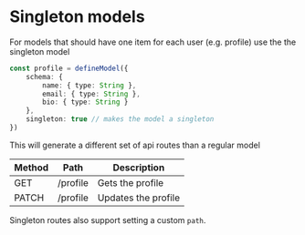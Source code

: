 # Singleton models
For models that should have one item for each user (e.g. profile) use the the singleton model

```typescript
const profile = defineModel({
    schema: {
        name: { type: String },
        email: { type: String },
        bio: { type: String }
    },
    singleton: true // makes the model a singleton
})
```

This will generate a different set of api routes than a regular model

| Method | Path            | Description              |
|--------|-----------------|--------------------------|
| GET    | /profile        | Gets the profile         |
| PATCH  | /profile        | Updates the profile      |

Singleton routes also support setting a custom `path`.